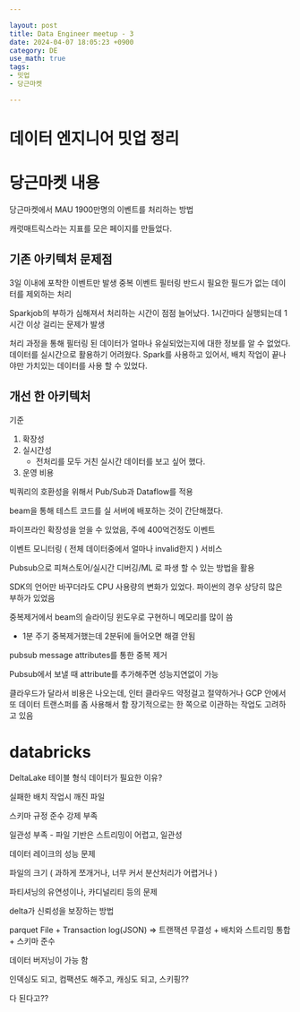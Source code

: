 ```yaml
---

layout: post
title: Data Engineer meetup - 3
date: 2024-04-07 18:05:23 +0900
category: DE
use_math: true
tags:
- 밋업
- 당근마켓

---
```


# 데이터 엔지니어 밋업 정리

# 당근마켓 내용

당근마켓에서 MAU 1900만명의 이벤트를 처리하는 방법

캐럿매트릭스라는 지표를 모은 페이지를 만들었다.

## 기존 아키텍처 문제점

3일 이내에 포착한 이벤트만 발생
중복 이벤트 필터링
반드시 필요한 필드가 없는 데이터를 제외하는 처리

Sparkjob의 부하가 심해져서 처리하는 시간이 점점 늘어났다.
1시간마다 실행되는데 1시간 이상 걸리는 문제가 발생

처리 과정을 통해 필터링 된 데이터가 얼마나 유실되었는지에 대한 정보를 알 수 없었다.
데이터를 실시간으로 활용하기 어려웠다.
Spark를 사용하고 있어서, 배치 작업이 끝나야만 가치있는 데이터를 사용 할 수 있었다.


## 개선 한 아키텍처

기준

1. 확장성
2. 실시간성
	- 전처리를 모두 거친 실시간 데이터를 보고 싶어 했다.
3. 운영 비용

빅쿼리의 호환성을 위해서 Pub/Sub과 Dataflow를 적용

beam을 통해 테스트 코드를 실 서버에 배포하는 것이 간단해졌다.

파이프라인 확장성을 얻을 수 있었음, 주에 400억건정도 이벤트 

이벤트 모니터링 ( 전체 데이터중에서 얼마나 invalid한지 ) 서비스

Pubsub으로 피쳐스토어/실시간 디버깅/ML 로 파생 할 수 있는 방법을 활용

SDK의 언어만 바꾸더라도 CPU 사용량의 변화가 있었다. 파이썬의 경우 상당히 많은 부하가 있었음

중복제거에서 beam의 슬라이딩 윈도우로 구현하니 메모리를 많이 씀
- 1분 주기 중복제거했는데 2분뒤에 들어오면 해결 안됨

pubsub message attributes를 통한 중복 제거

Pubsub에서 보낼 때 attribute를 추가해주면 성능지연없이 가능

클라우드가 달라서 비용은 나오는데, 인터 클라우드 약정걸고 절약하거나 GCP 안에서 또 데이터 트랜스퍼를 좀 사용해서 함
장기적으로는 한 쪽으로 이관하는 작업도 고려하고 있음




# databricks

DeltaLake 테이블 형식 데이터가 필요한 이유?

실패한 배치 작업시 깨진 파일

스키마 규정 준수 강제 부족

일관성 부족 - 파일 기반은 스트리밍이 어렵고, 일관성

데이터 레이크의 성능 문제

파일의 크기 ( 과하게 쪼개거나, 너무 커서 분산처리가 어렵거나 )

파티셔닝의 유연성이나, 카디널리티 등의 문제



delta가 신뢰성을 보장하는 방법

parquet File + Transaction log(JSON) => 트랜잭션 무결성 + 배치와 스트리밍 통합 + 스키마 준수

데이터 버저닝이 가능 함

인덱싱도 되고, 컴팩션도 해주고, 캐싱도 되고, 스키핑??

다 된다고??






